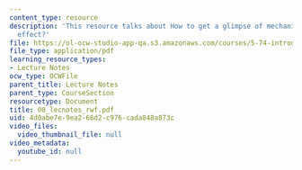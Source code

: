 ```yaml
---
content_type: resource
description: 'This resource talks about How to get a glimpse of mechanism: cause and
  effect?'
file: https://ol-ocw-studio-app-qa.s3.amazonaws.com/courses/5-74-introductory-quantum-mechanics-ii-spring-2004/4d0abe7e9ea266d2c976cada848a873c_08_lecnotes_rwf.pdf
file_type: application/pdf
learning_resource_types:
- Lecture Notes
ocw_type: OCWFile
parent_title: Lecture Notes
parent_type: CourseSection
resourcetype: Document
title: 08_lecnotes_rwf.pdf
uid: 4d0abe7e-9ea2-66d2-c976-cada848a873c
video_files:
  video_thumbnail_file: null
video_metadata:
  youtube_id: null
---
```


